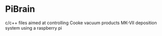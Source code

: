 # PiBrain
c/c++ files aimed at controlling Cooke vacuum products MK-VII deposition system using a raspberry pi 
